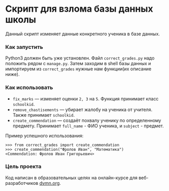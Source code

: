# Скрипт для взлома базы данных школы
Данный скрипт изменяет данные конкретного ученика в базе данных.

### Как запустить
Python3 должен быть уже установлен. 
Файл `correct_grades.py` надо положить рядом с `manage.py`.
Затем заходим в shell базы данных и импортируем из `correct_grades` нужные нам функции(их описание ниже). 

### Как использовать
* `fix_marks` — изменяет оценки `2, 3` на `5`. Функция принимает класс `schoolkid`.
*  `remove_chastisements` — убирает жалобу на ученика от учителя. Также принимает `schoolkid`.
*  `create_commendation` — создаёт похвалу ученику по определенному предмету. 
Принимает `full_name` - ФИО ученика, и `subject` - предмет.

Пример успешного использования:
```
>>> from correct_grades import create_commendation
>>> create_commendation("Фролов Иван", "Математика")
<Commendation: Фролов Иван Григорьевич>
```

### Цель проекта
Код написан в образовательных целях на онлайн-курсе для веб-разработчиков [dvmn.org](https://dvmn.org/).
